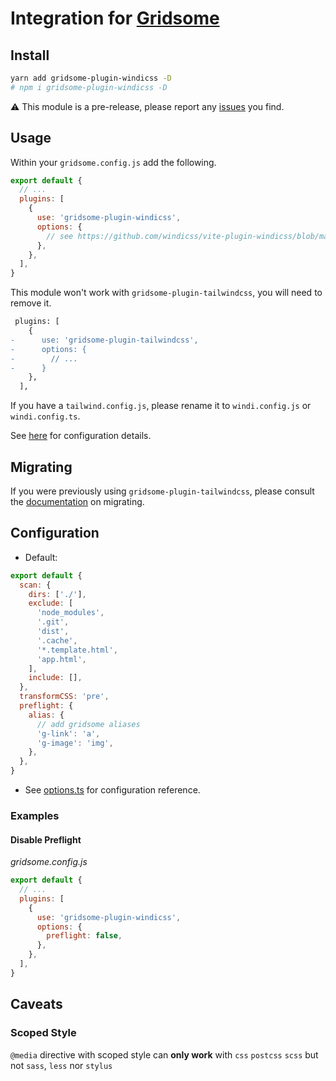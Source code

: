<Logo name="gridsome" class="logo-float-xl"/>

# Integration for [Gridsome](https://gridsome.org/)

<PackageInfo name="gridsome-plugin-windicss" author="harlan-zw" />

## Install

```bash
yarn add gridsome-plugin-windicss -D
# npm i gridsome-plugin-windicss -D
```

:warning: This module is a pre-release, please report any [issues](https://github.com/windicss/gridsome-plugin-windicss/issues) you find.

## Usage

Within your `gridsome.config.js` add the following.

```js gridsome.config.js
export default {
  // ...
  plugins: [
    {
      use: 'gridsome-plugin-windicss',
      options: {
        // see https://github.com/windicss/vite-plugin-windicss/blob/main/packages/plugin-utils/src/options.ts
      },
    },
  ],
}
```

This module won't work with `gridsome-plugin-tailwindcss`, you will need to remove it.

```diff
 plugins: [
    {
-      use: 'gridsome-plugin-tailwindcss',
-      options: {
-        // ...
-      }
    },
  ],
```

If you have a `tailwind.config.js`, please rename it to `windi.config.js` or `windi.config.ts`.

See [here](https://windicss.netlify.app/guide/configuration.html) for configuration details.


## Migrating

If you were previously using `gridsome-plugin-tailwindcss`, please consult the [documentation](https://windicss.netlify.app/guide/migration.html) on migrating.

## Configuration

- Default:
```js
export default {
  scan: {
    dirs: ['./'],
    exclude: [
      'node_modules',
      '.git',
      'dist',
      '.cache',
      '*.template.html',
      'app.html',
    ],
    include: [],
  },
  transformCSS: 'pre',
  preflight: {
    alias: {
      // add gridsome aliases
      'g-link': 'a',
      'g-image': 'img',
    },
  },
}
```  

- See [options.ts](https://github.com/windicss/vite-plugin-windicss/blob/main/packages/plugin-utils/src/options.ts) for configuration reference.

### Examples

#### Disable Preflight

_gridsome.config.js_
```js
export default {
  // ...
  plugins: [
    {
      use: 'gridsome-plugin-windicss',
      options: {
        preflight: false,
      },
    },
  ],
}
```

## Caveats

### Scoped Style

`@media` directive with scoped style can **only work** with `css` `postcss` `scss` but not `sass`, `less` nor `stylus`
